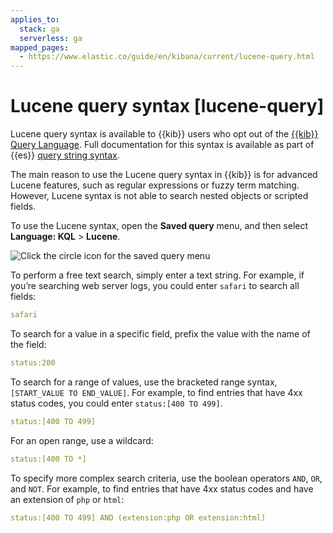 ```yaml
---
applies_to:
  stack: ga
  serverless: ga
mapped_pages:
  - https://www.elastic.co/guide/en/kibana/current/lucene-query.html
---
```


# Lucene query syntax [lucene-query]

Lucene query syntax is available to {{kib}} users who opt out of the [{{kib}} Query Language](kql.md). Full documentation for this syntax is available as part of {{es}} [query string syntax](elasticsearch://docs/reference/query-languages/query-dsl-query-string-query.md#query-string-syntax).

The main reason to use the Lucene query syntax in {{kib}} is for advanced Lucene features, such as regular expressions or fuzzy term matching. However, Lucene syntax is not able to search nested objects or scripted fields.

To use the Lucene syntax, open the **Saved query** menu, and then select **Language: KQL** > **Lucene**.

![Click the circle icon for the saved query menu](../../../images/kibana-lucene.png "")

To perform a free text search, simply enter a text string. For example, if you’re searching web server logs, you could enter `safari` to search all fields:

```yaml
safari
```

To search for a value in a specific field, prefix the value with the name of the field:

```yaml
status:200
```

To search for a range of values, use the bracketed range syntax, `[START_VALUE TO END_VALUE]`. For example, to find entries that have 4xx status codes, you could enter `status:[400 TO 499]`.

```yaml
status:[400 TO 499]
```

For an open range, use a wildcard:

```yaml
status:[400 TO *]
```

To specify more complex search criteria, use the boolean operators `AND`, `OR`, and `NOT`. For example, to find entries that have 4xx status codes and have an extension of `php` or `html`:

```yaml
status:[400 TO 499] AND (extension:php OR extension:html)
```

